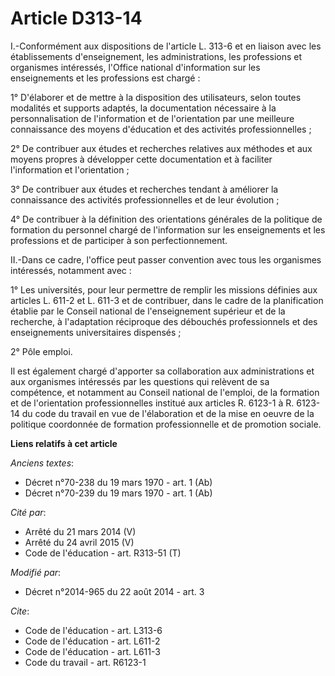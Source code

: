 # Article D313-14

I.-Conformément aux dispositions de l'article L. 313-6 et en liaison avec les établissements d'enseignement, les
administrations, les professions et organismes intéressés, l'Office national d'information sur les enseignements et les
professions est chargé : 

1° D'élaborer et de mettre à la disposition des utilisateurs, selon toutes modalités et supports adaptés, la documentation
nécessaire à la personnalisation de l'information et de l'orientation par une meilleure connaissance des moyens d'éducation
et des activités professionnelles ; 

2° De contribuer aux études et recherches relatives aux méthodes et aux moyens propres à développer cette documentation et à
faciliter l'information et l'orientation ; 

3° De contribuer aux études et recherches tendant à améliorer la connaissance des activités professionnelles et de leur
évolution ; 

4° De contribuer à la définition des orientations générales de la politique de formation du personnel chargé de l'information
sur les enseignements et les professions et de participer à son perfectionnement. 

II.-Dans ce cadre, l'office peut passer convention avec tous les organismes intéressés, notamment avec : 

1° Les universités, pour leur permettre de remplir les missions définies aux articles L. 611-2 et L. 611-3 et de contribuer,
dans le cadre de la planification établie par le Conseil national de l'enseignement supérieur et de la recherche, à
l'adaptation réciproque des débouchés professionnels et des enseignements universitaires dispensés ; 

2° Pôle emploi. 

Il est également chargé d'apporter sa collaboration aux administrations et aux organismes intéressés par les questions qui
relèvent de sa compétence, et notamment au Conseil national de l'emploi, de la formation et de l'orientation professionnelles
institué aux articles R. 6123-1 à R. 6123-14 du code du travail en vue de l'élaboration et de la mise en oeuvre de la
politique coordonnée de formation professionnelle et de promotion sociale.

**Liens relatifs à cet article**

_Anciens textes_:

  - Décret n°70-238 du 19 mars 1970 - art. 1 (Ab)
  - Décret n°70-239 du 19 mars 1970 - art. 1 (Ab)

_Cité par_:

  - Arrêté du 21 mars 2014 (V)
  - Arrêté du 24 avril 2015 (V)
  - Code de l'éducation - art. R313-51 (T)

_Modifié par_:

  - Décret n°2014-965 du 22 août 2014 - art. 3

_Cite_:

  - Code de l'éducation - art. L313-6
  - Code de l'éducation - art. L611-2
  - Code de l'éducation - art. L611-3
  - Code du travail - art. R6123-1
